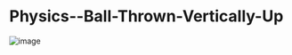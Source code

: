 # Physics--Ball-Thrown-Vertically-Up

![image](https://user-images.githubusercontent.com/130666521/233059621-7a44695e-7505-44d2-b3eb-3c8abb3a8469.png)

